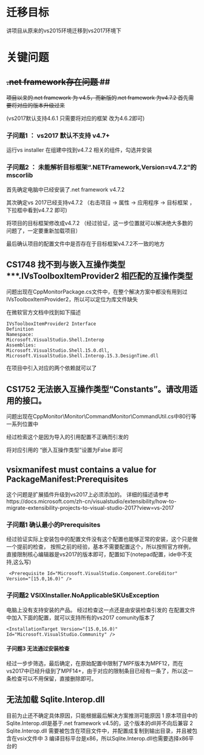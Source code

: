 # 迁移目标 #

讲项目从原来的vs2015环境迁移到vs2017环境下


# 关键问题 #


## <del>.net framework存在问题 </del>##
<del>项目以来的.net framework 为 v4.5，而新版的.net framework 为v4.7.2 首先需要将对应的版本升级过来</del>

(vs2017默认支持4.6.1 只需要将对应的框架 改为4.6.2即可)

### 子问题1 ： vs2017 默认不支持 v4.7+ ###

运行vs installer  在组建中找到v4.7.2 相关的组件，勾选并安装


### 子问题2 ： 未能解析目标框架“.NETFramework,Version=v4.7.2”的 mscorlib ###

首先确定电脑中已经安装了.net framework v4.7.2

其次确定vs 2017已经支持v4.7.2
（右击项目  -> 属性 ->  应用程序 -> 目标框架 ，下拉框中看到v4.7.2 即可)

将项目的目标框架修改成v4.7.2
（经过验证，这一步位置就可以解决绝大多数的问题了，一定要重新加载项目）

最后确认项目的配置文件中是否存在于目标框架v4.7.2不一致的地方


## CS1748 找不到与嵌入互操作类型 ***.IVsToolboxItemProvider2 相匹配的互操作类型 ##

问题出现在CppMonitorPackage.cs文件中，在整个解决方案中都没有用到过IVsToolboxItemProvider2，所以可以定位为库文件缺失

在微软官方文档中找到如下描述
```
IVsToolboxItemProvider2 Interface
Definition
Namespace:
Microsoft.VisualStudio.Shell.Interop
Assemblies:
Microsoft.VisualStudio.Shell.15.0.dll, Microsoft.VisualStudio.Shell.Interop.15.3.DesignTime.dll
```

在项目中引入对应的两个依赖就可以了


## CS1752 无法嵌入互操作类型“Constants”。请改用适用的接口。 ##
问题出现在CppMonitor\Monitor\CommandMonitor\CommandUtil.cs中80行等一系列位置中

经过检索这个是因为导入的引用配置不正确而引发的

将对应引用的 “嵌入互操作类型”设置为False 即可

## vsixmanifest must contains a value for PackageManifest:Prerequisites ##

这个问题是扩展插件升级到vs2017上必须添加的。
详细的描述请参考https://docs.microsoft.com/zh-cn/visualstudio/extensibility/how-to-migrate-extensibility-projects-to-visual-studio-2017?view=vs-2017

### 子问题1 确认最小的Prerequisites ###
经过验证实际上安装包中的配置文件没有这个配置也能够正常的安装，这个只是做一个提前的检查，
按照之前的经验，基本不需要配置这个，所以按照官方样例，直接限制核心编辑器是vs2017的版本即可，配置如下(notepad配置，ide中不支持,这么写)
```
 <Prerequisite Id="Microsoft.VisualStudio.Component.CoreEditor" Version="[15.0,16.0)" />
```

### 子问题2 VSIXInstaller.NoApplicableSKUsException ###
电脑上没有支持安装的产品。
经过检查这一点还是由安装检查引发的
在配置文件中加入下面的配置，就可以支持所有的vs2017 comunity版本了
```
<InstallationTarget Version="[15.0,16.0)" Id="Microsoft.VisualStudio.Community" />
```

#### 子问题3 无法通过安装检查 ####
经过一步步筛选，最后确定，在原始配置中限制了MPF版本为MPF12，而在vs2017中已经升级到了MPF14+，由于对应的限制条目已经有一条了，所以这一条检查可以不用保留，直接删除即可。


## 无法加载 Sqlite.Interop.dll ##

目前为止还不确定具体原因，只能根据最后解决方案推测可能原因
1 原本项目中的Sqlite.Interop.dll是基于.net framework v4.5的，这个版本的dll并不向后兼容
2 Sqlite.Interop.dll 需要被包含在项目文件中，并配置成复制到输出目录，并且被包含在vsix文件中
3 编译目标平台是x86，所以Sqlite.Interop.dll也需要选择x86平台的